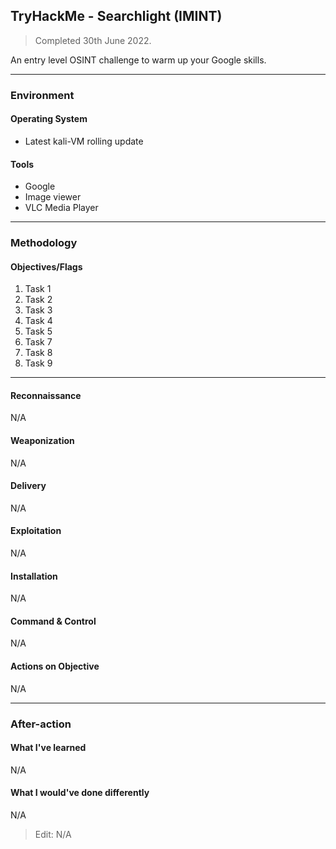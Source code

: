 ## TryHackMe - Searchlight (IMINT)
> Completed 30th June  2022.

An entry level OSINT challenge to warm up your Google skills.

---
### Environment
#### Operating System
- Latest kali-VM rolling update

#### Tools
- Google
- Image viewer
- VLC Media Player

---
### Methodology
#### Objectives/Flags
1. Task 1
2. Task 2
3. Task 3
4. Task 4
5. Task 5
6. Task 7
7. Task 8
8. Task 9

---
#### Reconnaissance
N/A

#### Weaponization 
N/A

#### Delivery
N/A

#### Exploitation
N/A

#### Installation 
N/A

#### Command & Control
N/A

#### Actions on Objective
N/A

---
### After-action
#### What I've learned
N/A

#### What I would've done differently
N/A

> Edit: N/A

